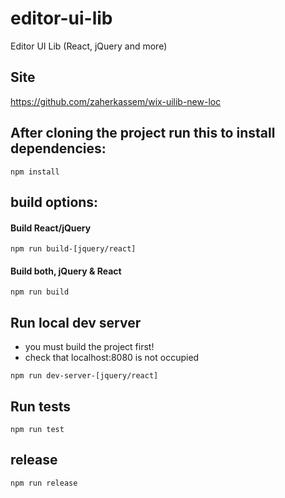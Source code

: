 
# editor-ui-lib
Editor UI Lib (React,  jQuery and more)

## Site
https://github.com/zaherkassem/wix-uilib-new-loc

## After cloning the project run this to install dependencies:
```
npm install
```

## build options:
#### Build React/jQuery
```
npm run build-[jquery/react]
```

#### Build both, jQuery & React
```
npm run build
```

## Run local dev server 
* you must build the project first!
* check that localhost:8080 is not occupied
```
npm run dev-server-[jquery/react]
```

## Run tests 
```
npm run test
```

## release 
```
npm run release
```